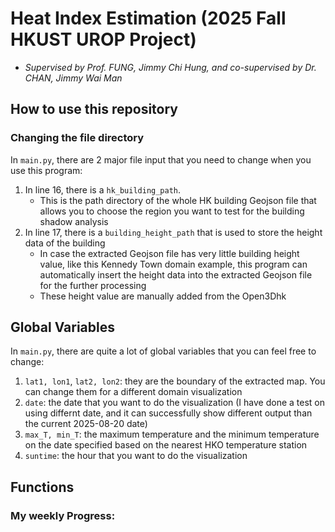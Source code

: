 # Heat Index Estimation (2025 Fall HKUST UROP Project)
- _Supervised by Prof. FUNG, Jimmy Chi Hung, and co-supervised by Dr. CHAN, Jimmy Wai Man_

<!-- ## Features: 
- Develop a hourly spatial map integrating the sunshine minutes of the building shadow and the solar irradiance in different points by using some radiation and building-shadow modules
- Perform various GIS works, like handling building shadows of different building morphologies, solar irradiance, and the extraction of the HK map -->

## How to use this repository
### Changing the file directory
In `main.py`, there are 2 major file input that you need to change when you use this program: 
1. In line 16, there is a `hk_building_path`. 
   - This is the path directory of the whole HK building Geojson file that allows you to choose the region you want to test for the building shadow analysis
2. In line 17, there is a `building_height_path` that is used to store the height data of the building 
   - In case the extracted Geojson file has very little building height value, like this Kennedy Town domain example, this program can automatically insert the height data into the extracted Geojson file for the further processing
   - These height value are manually added from the Open3Dhk
## Global Variables 
In `main.py`, there are quite a lot of global variables that you can feel free to change:
1. `lat1, lon1`, `lat2, lon2`: they are the boundary of the extracted map. You can change them for a different domain visualization
2. `date`: the date that you want to do the visualization (I have done a test on using differnt date, and it can successfully show different output than the current 2025-08-20 date)
3. `max_T, min_T`: the maximum temperature and the minimum temperature on the date specified based on the nearest HKO temperature station
4. `suntime`: the hour that you want to do the visualization
## Functions

### My weekly Progress: 
